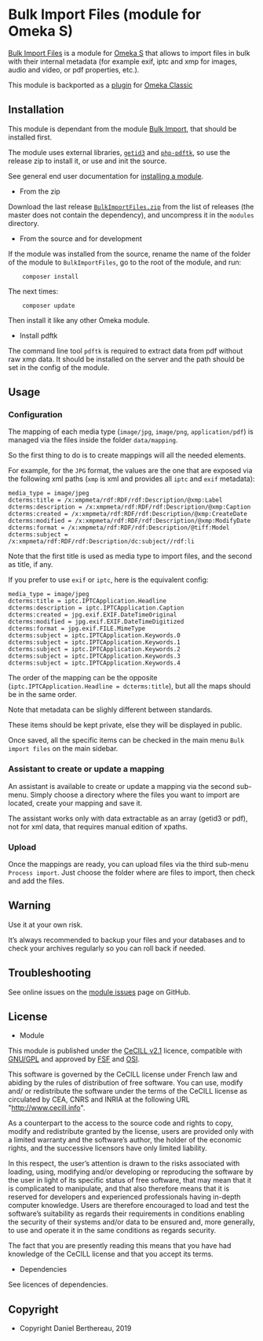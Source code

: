 Bulk Import Files (module for Omeka S)
======================================

[Bulk Import Files] is a module for [Omeka S] that allows to import files in
bulk with their internal metadata (for example exif, iptc and xmp for images,
audio and video, or pdf properties, etc.).

This module is backported as a [plugin] for [Omeka Classic]


Installation
------------

This module is dependant from the module [Bulk Import], that should be
installed first.

The module uses external libraries, [`getid3`] and [`php-pdftk`], so use the
release zip to install it, or use and init the source.

See general end user documentation for [installing a module].

* From the zip

Download the last release [`BulkImportFiles.zip`] from the list of releases (the
master does not contain the dependency), and uncompress it in the `modules`
directory.

* From the source and for development

If the module was installed from the source, rename the name of the folder of
the module to `BulkImportFiles`, go to the root of the module, and run:

```
    composer install
```

The next times:

```
    composer update
```

Then install it like any other Omeka module.

* Install pdftk

The command line tool `pdftk` is required to extract data from pdf without raw
xmp data. It should be installed on the server and the path should be set in the
config of the module.


Usage
-----

### Configuration

The mapping of each media type (`image/jpg`, `image/png`, `application/pdf`) is
managed via the files inside the folder `data/mapping`.

So the first thing to do is to create mappings will all the needed elements.

For example, for the `JPG` format, the values are the one that are exposed via
the following xml paths (`xmp` is xml and provides all `iptc` and `exif` metadata):

```
media_type = image/jpeg
dcterms:title = /x:xmpmeta/rdf:RDF/rdf:Description/@xmp:Label
dcterms:description = /x:xmpmeta/rdf:RDF/rdf:Description/@xmp:Caption
dcterms:created = /x:xmpmeta/rdf:RDF/rdf:Description/@xmp:CreateDate
dcterms:modified = /x:xmpmeta/rdf:RDF/rdf:Description/@xmp:ModifyDate
dcterms:format = /x:xmpmeta/rdf:RDF/rdf:Description/@tiff:Model
dcterms:subject = /x:xmpmeta/rdf:RDF/rdf:Description/dc:subject//rdf:li
```

Note that the first title is used as media type to import files, and the second
as title, if any.

If you prefer to use `exif` or `iptc`, here is the equivalent config:

```
media_type = image/jpeg
dcterms:title = iptc.IPTCApplication.Headline
dcterms:description = iptc.IPTCApplication.Caption
dcterms:created = jpg.exif.EXIF.DateTimeOriginal
dcterms:modified = jpg.exif.EXIF.DateTimeDigitized
dcterms:format = jpg.exif.FILE.MimeType
dcterms:subject = iptc.IPTCApplication.Keywords.0
dcterms:subject = iptc.IPTCApplication.Keywords.1
dcterms:subject = iptc.IPTCApplication.Keywords.2
dcterms:subject = iptc.IPTCApplication.Keywords.3
dcterms:subject = iptc.IPTCApplication.Keywords.4
```

The order of the mapping can be the opposite (`iptc.IPTCApplication.Headline = dcterms:title`),
but all the maps should be in the same order.

Note that metadata can be slighly different between standards.

These items should be kept private, else they will be displayed in public.

Once saved, all the specific items can be checked in the main menu `Bulk import files`
on the main sidebar.

### Assistant to create or update a mapping

An assistant is available to create or update a mapping via the second
sub-menu. Simply choose a directory where the files you want to import are
located, create your mapping and save it.

The assistant works only with data extractable as an array (getid3 or pdf), not
for xml data, that requires manual edition of xpaths.

### Upload

Once the mappings are ready, you can upload files via the third sub-menu
`Process import`. Just choose the folder where are files to import, then check
and add the files.


Warning
-------

Use it at your own risk.

It’s always recommended to backup your files and your databases and to check
your archives regularly so you can roll back if needed.


Troubleshooting
---------------

See online issues on the [module issues] page on GitHub.


License
-------

* Module

This module is published under the [CeCILL v2.1] licence, compatible with
[GNU/GPL] and approved by [FSF] and [OSI].

This software is governed by the CeCILL license under French law and abiding by
the rules of distribution of free software. You can use, modify and/ or
redistribute the software under the terms of the CeCILL license as circulated by
CEA, CNRS and INRIA at the following URL "http://www.cecill.info".

As a counterpart to the access to the source code and rights to copy, modify and
redistribute granted by the license, users are provided only with a limited
warranty and the software’s author, the holder of the economic rights, and the
successive licensors have only limited liability.

In this respect, the user’s attention is drawn to the risks associated with
loading, using, modifying and/or developing or reproducing the software by the
user in light of its specific status of free software, that may mean that it is
complicated to manipulate, and that also therefore means that it is reserved for
developers and experienced professionals having in-depth computer knowledge.
Users are therefore encouraged to load and test the software’s suitability as
regards their requirements in conditions enabling the security of their systems
and/or data to be ensured and, more generally, to use and operate it in the same
conditions as regards security.

The fact that you are presently reading this means that you have had knowledge
of the CeCILL license and that you accept its terms.

* Dependencies

See licences of dependencies.


Copyright
---------

* Copyright Daniel Berthereau, 2019


[Bulk Import Files]: https://github.com/Daniel-KM/Omeka-S-module-BulkImportFiles
[Omeka S]: https://omeka.org/s
[Omeka Classic]: https://omeka.org/classic
[plugin]: https://github.com/Daniel-KM/Omeka-plugin-BulkImportFiles
[`getid3`]: https://getid3.org
[`php-pdftk`]: https://github.com/mikehaertl/php-pdftk
[`pdftk`]: https://www.pdflabs.com/tools/pdftk-the-pdf-toolkit
[`BulkImportFiles.zip`]: https://github.com/Daniel-KM/Omeka-S-module-BulkImportFiles/releases
[Bulk Import]: https://github.com/Daniel-KM/Omeka-S-module-BulkImport
[installing a module]: http://dev.omeka.org/docs/s/user-manual/modules/#installing-modules
[module issues]: https://github.com/Daniel-KM/Omeka-S-module-BulkImportFiles/issues
[CeCILL v2.1]: https://www.cecill.info/licences/Licence_CeCILL_V2.1-en.html
[GNU/GPL]: https://www.gnu.org/licenses/gpl-3.0.html
[FSF]: https://www.fsf.org
[OSI]: http://opensource.org
[Daniel-KM]: https://github.com/Daniel-KM "Daniel Berthereau"
